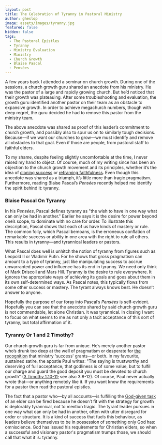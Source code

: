 ```yaml
---
layout: post
title: The Celebration of Tyranny in Pastoral Ministry
author: gheslop
image: assets/images/tyranny.jpg
featured: false
hidden: false
tags:
  - The Pastoral Epistles
  - Tyranny
  - Ministry Evaluation
  - Ministry
  - Church Growth
  - Blaise Pascal
  - Pensées
---
```

A few years back I attended a seminar on church growth. During one of the sessions, a church growth guru shared an anecdote from his ministry. He was the pastor of a large and rapidly growing church. But he’d noticed that their growth was plateauing. After some troubleshooting and evaluation, the growth guru identified another pastor on their team as an obstacle to expansive growth. In order to achieve megachurch numbers, though with deep regret, the guru decided he had to remove this pastor from the ministry team.

The above anecdote was shared as proof of this leader’s commitment to church growth, and possibly also to spur us on to similarly tough decisions. Because—if we want our churches to grow—we must identify and remove all obstacles to that goal. Even if those are people, from pastoral staff to faithful elders.

To my shame, despite feeling slightly uncomfortable at the time, I never raised my hand to object. Of course, much of my writing since has been an objection to the church growth movement and its principles, whether it’s the idea of [cloning success](https://rekindle.co.za/content/pastor-god-grows-churches/ "Gerald Bray: God Grows Churches") or [reframing faithfulness](https://rekindle.co.za/content/2020-08-19-kings-and-christian-leadership "1 Kings And Succesful Ministry"). Even though this anecdote was shared as a triumph, it’s little more than tragic pragmatism. Furthermore, reading Blaise Pascal’s _Pensées_ recently helped me identify the spirit behind it: tyranny.

### Blaise Pascal On Tyranny

In his _Pensées_, Pascal defines tyranny as "the wish to have in one way what can only be had in another." Earlier he says it is the desire for power beyond one’s scope, to dominate with no care for order. To illustrate this description, Pascal shows that each of us have kinds of mastery or rule. The common folly, which Pascal bemoans, is the erroneous conflation of remarkable success or ability in one area with the right to rule all others. This results in tyranny—and tyrannical leaders or pastors.

What Pascal does well is unhitch the notion of tyranny from figures such as Leopold II or Vladimir Putin. For he shows that gross pragmatism can amount to a type of tyranny, just like manipulating success to accrue unwarranted power and influence has its end in tyranny. We need only think of Mark Driscoll and Mars Hill. Tyranny is the desire to rule everywhere. It ignores the appropriate ways of achieving its goals and goes about them in its own self-determined ways. As Pascal notes, this typically flows from some other success or mastery. The tyrant always knows best. He doesn’t answer to anyone.

Hopefully the purpose of our foray into Pascal’s _Pensées_ is self-evident. Hopefully you can see that the anecdote shared by said church growth guru is not commendable, let alone Christian. It was tyrannical. In closing I want to focus on what seems to me as not only a tacit acceptance of this sort of tyranny, but total affirmation of it.

### Tyranny Or 1 and 2 Timothy?

Our church growth guru is far from unique. He’s merely another pastor who’s drunk too deep at the well of pragmatism or desperate for [the recognition](https://africa.thegospelcoalition.org/article/pastor-why-do-you-want-a-big-church/ "Why Do You Want A Big Church?") that ministry 'success' grants—or both. In my favourite, sustained satire, the apostle Paul writes: "The saying is trustworthy and deserving of full acceptance, that godliness is of some value, but to fulfil our charge and guard the good deposit you must be devoted to church growth" ([3 Timothy 1:10-11](https://rekindle.co.za/content/2020-09-17-3-timothy "3 Timothy"); see also 3:8-12). Of course, Paul never actually wrote that—or anything remotely like it. If you want know the requirements for a pastor then read the pastoral epistles.

The fact that a pastor who—by all accounts—is fulfilling the [God-given task](https://rekindle.co.za/content/pastor-you-are-a-shepherd-not-a-rancher/ "Shepherds Not Ranchers") of an elder can be fired because he doesn’t fit with the strategy for growth is deplorably tyrannical, not to mention tragic. The tyrant leader pursues in one way what can only be had in another, often with utter disregard for order or structure. It is a kind of success that fuels this behaviour, as leaders believe themselves to be in possession of something only God has: omniscience. God has issued his requirements for Christian elders, so when a successful and visionary pastor's pragmatism trumps those, we should call that what it is: tyranny.
